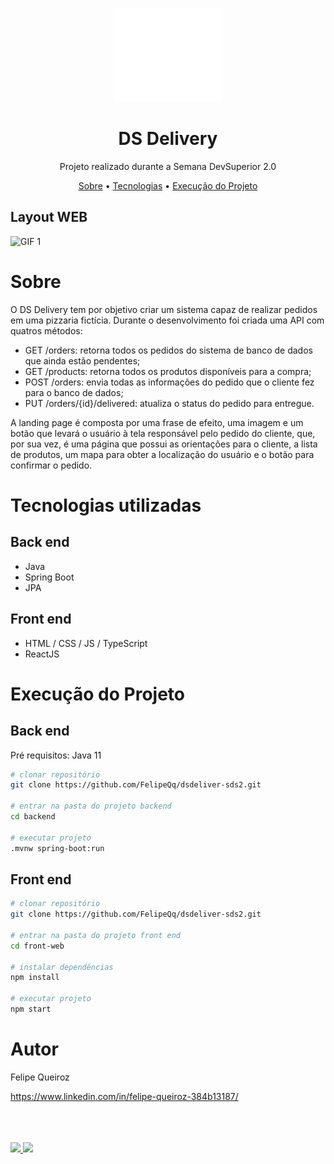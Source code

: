 <p align="center">
  <a href="https://felipequeiroz-sds2.netlify.app/">
    <img src="https://github.com/FelipeQq/assets/blob/main/logo.svg" height="150" width="175" alt="Logo da DS Delivery" />
  </a>
</p>

<h1 align="center">DS Delivery</h1>
<p align="center">Projeto realizado durante a Semana DevSuperior 2.0</p>

<p align="center">
 <a href="#-sobre">Sobre</a> •
 <a href="#tecnologias-utilizadas">Tecnologias</a> • 
 <a href="#-Execução-do-projeto">Execução do Projeto</a>
</p>

## Layout WEB
![GIF 1](https://github.com/FelipeQq/assets/blob/main/video.gif)

# Sobre

<p>O DS Delivery tem por objetivo criar um sistema capaz de realizar pedidos em uma pizzaria fictícia. Durante o desenvolvimento foi criada uma 
API com quatros métodos:</p>

- GET /orders: retorna todos os pedidos do sistema de banco de dados que ainda estão pendentes;
- GET /products: retorna todos os produtos disponíveis para a compra;
- POST /orders: envia todas as informações do pedido que o cliente fez para o banco de dados;
- PUT /orders/{id}/delivered: atualiza o status do pedido para entregue.

<p>A landing page é composta por uma frase de efeito, uma imagem e um botão que levará o usuário à tela responsável pelo pedido do cliente, que, por sua vez, é uma
página que possui as orientações para o cliente, a lista de produtos, um mapa para obter a localização do usuário e o botão para confirmar o pedido.</p>

# Tecnologias utilizadas

## Back end
- Java
- Spring Boot
- JPA

## Front end
- HTML / CSS / JS / TypeScript
- ReactJS

# Execução do Projeto

## Back end
Pré requisitos: Java 11

```bash
# clonar repositório
git clone https://github.com/FelipeQq/dsdeliver-sds2.git

# entrar na pasta do projeto backend
cd backend

# executar projeto
.mvnw spring-boot:run
```

## Front end

```bash
# clonar repositório
git clone https://github.com/FelipeQq/dsdeliver-sds2.git

# entrar na pasta do projeto front end
cd front-web

# instalar dependências
npm install 

# executar projeto
npm start
```

# Autor

Felipe Queiroz

https://www.linkedin.com/in/felipe-queiroz-384b13187/


<br>
<br>
<br>
<a href="https://github.com/washingtonsoares" target="_new">
  <img src="https://img.shields.io/badge/-Washington%20Soares%20Braga-000000?style=flat-square&labelColor=000000&logo=github&logoColor=white"/>
</a>
<a href="https://github.com/acenelio" target="_new">
  <img src="https://img.shields.io/badge/-Nelio Alves-000000?style=flat-square&labelColor=000000&logo=github&logoColor=white"/>
</a>
